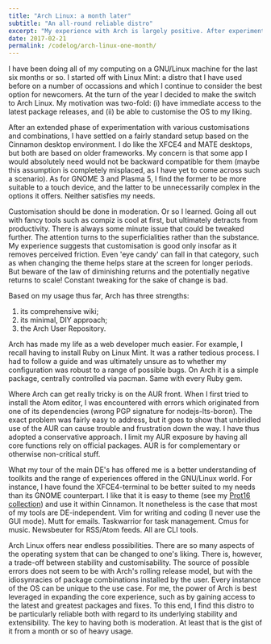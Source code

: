 ```yaml
---
title: "Arch Linux: a month later"
subtitle: "An all-round reliable distro"
excerpt: "My experience with Arch is largely positive. After experimenting with customisations, I have settled on my preferred setup."
date: 2017-02-21
permalink: /codelog/arch-linux-one-month/
---
```

I have been doing all of my computing on a GNU/Linux machine for the last six months or so. I started off with Linux Mint: a distro that I have used before on a number of occassions and which I continue to consider the best option for newcomers. At the turn of the year I decided to make the switch to Arch Linux. My motivation was two-fold: (i) have immediate access to the latest package releases, and (ii) be able to customise the OS to my liking.

After an extended phase of experimentation with various customisations and combinations, I have settled on a fairly standard setup based on the Cinnamon desktop environment. I do like the XFCE4 and MATE desktops, but both are based on older frameworks. My concern is that some app I would absolutely need would not be backward compatible for them (maybe this assumption is completely misplaced, as I have yet to come across such a scenario). As for GNOME 3 and Plasma 5, I find the former to be more suitable to a touch device, and the latter to be unnecessarily complex in the options it offers. Neither satisfies my needs. 

Customisation should be done in moderation. Or so I learned. Going all out with fancy tools such as compiz is cool at first, but ultimately detracts from productivity. There is always some minute issue that could be tweaked further. The attention turns to the superficialities rather than the substance. My experience suggests that customisation is good only insofar as it removes perceived friction. Even 'eye candy' can fall in that category, such as when changing the theme helps stare at the screen for longer periods. But beware of the law of diminishing returns and the potentially negative returns to scale! Constant tweaking for the sake of change is bad.

Based on my usage thus far, Arch has three strengths:

1. its comprehensive wiki;
2. its minimal, DIY approach;
3. the Arch User Repository.

Arch has made my life as a web developer much easier. For example, I recall having to install Ruby on Linux Mint. It was a rather tedious process. I had to follow a guide and was ultimately unsure as to whether my configuration was robust to a range of possible bugs. On Arch it is a simple package, centrally controlled via pacman. Same with every Ruby gem.

Where Arch can get really tricky is on the AUR front. When I first tried to install the Atom editor, I was encountered with errors which originated from one of its dependencies (wrong PGP signature for nodejs-lts-boron). The exact problem was fairly easy to address, but it goes to show that unbridled use of the AUR can cause trouble and frustration down the way. I have thus adopted a conservative approach. I limit my AUR exposure by having all core functions rely on official packages. AUR is for complementary or otherwise non-critical stuff.

What my tour of the main DE's has offered me is a better understanding of toolkits and the range of experiences offered in the GNU/Linux world. For instance, I have found the XFCE4-terminal to be better suited to my needs than its GNOME counterpart. I like that it is easy to theme (see my [Prot16 collection](/schemes/)) and use it within Cinnamon. It nonetheless is the case that most of my tools are DE-independent. Vim for writing and coding (I never use the GUI mode). Mutt for emails. Taskwarrior for task management. Cmus for music. Newsbeuter for RSS/Atom feeds. All are CLI tools.

Arch Linux offers near endless possibilities. There are so many aspects of the operating system that can be changed to one's liking. There is, however, a trade-off between stability and customisability. The source of possible errors does not seem to be with Arch's rolling release model, but with the idiosynracies of package combinations installed by the user. Every instance of the OS can be unique to the use case. For me, the power of Arch is best leveraged in expanding the core experience, such as by gaining access to the latest and greatest packages and fixes. To this end, I find this distro to be particularly reliable both with regard to its underlying stability and extensibility. The key to having both is moderation. At least that is the gist of it from a month or so of heavy usage.
